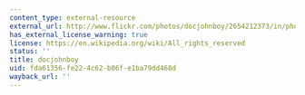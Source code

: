 ```yaml
---
content_type: external-resource
external_url: http://www.flickr.com/photos/docjohnboy/2654212373/in/photostream/
has_external_license_warning: true
license: https://en.wikipedia.org/wiki/All_rights_reserved
status: ''
title: docjohnboy
uid: fda61356-fe22-4c62-b06f-e1ba79dd468d
wayback_url: ''
---
```

